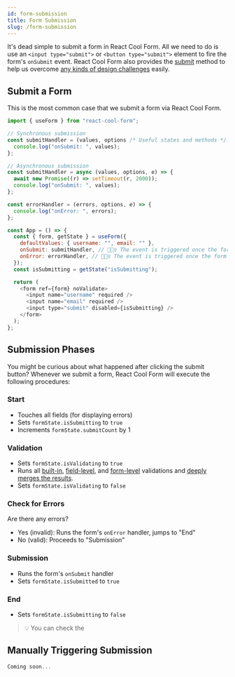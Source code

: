 ```yaml
---
id: form-submission
title: Form Submission
slug: /form-submission
---
```


It's dead simple to submit a form in React Cool Form. All we need to do is use an `<input type="submit">` or `<button type="submit">` element to fire the form's `onSubmit` event. React Cool Form also provides the [submit](./use-form#submit) method to help us overcome [any kinds of design challenges](#manually-triggering-submission) easily.

## Submit a Form

This is the most common case that we submit a form via React Cool Form.

```js
import { useForm } from "react-cool-form";

// Synchronous submission
const submitHandler = (values, options /* Useful states and methods */, e) => {
  console.log("onSubmit: ", values);
};

// Asynchronous submission
const submitHandler = async (values, options, e) => {
  await new Promise((r) => setTimeout(r, 2000));
  console.log("onSubmit: ", values);
};

const errorHandler = (errors, options, e) => {
  console.log("onError: ", errors);
};

const App = () => {
  const { form, getState } = useForm({
    defaultValues: { username: "", email: "" },
    onSubmit: submitHandler, // 🙆🏻‍♀️ The event is triggered once the form is valid
    onError: errorHandler, // 🙅🏻‍♀️ The event is triggered once the form is invalid (optional)
  });
  const isSubmitting = getState("isSubmitting");

  return (
    <form ref={form} noValidate>
      <input name="username" required />
      <input name="email" required />
      <input type="submit" disabled={isSubmitting} />
    </form>
  );
};
```

## Submission Phases

You might be curious about what happened after clicking the submit button? Whenever we submit a form, React Cool Form will execute the following procedures:

### Start

- Touches all fields (for displaying errors)
- Sets `formState.isSubmitting` to `true`
- Increments `formState.submitCount` by 1

### Validation

- Sets `formState.isValidating` to `true`
- Runs all [built-in](./validation-guide#built-in-validation), [field-level](./validation-guide#field-level-validation), and [form-level](./validation-guide#form-level-validation) validations and [deeply merges the results](./validation-guide#how-to-run).
- Sets `formState.isValidating` to `false`

### Check for Errors

Are there any errors?

- Yes (invalid): Runs the form's `onError` handler, jumps to "End"
- No (valid): Proceeds to "Submission"

### Submission

- Runs the form's `onSubmit` handler
- Sets `formState.isSubmitted` to `true`

### End

- Sets `formState.isSubmitting` to `false`

> 💡 You can check the

## Manually Triggering Submission

```js
Coming soon...
```
